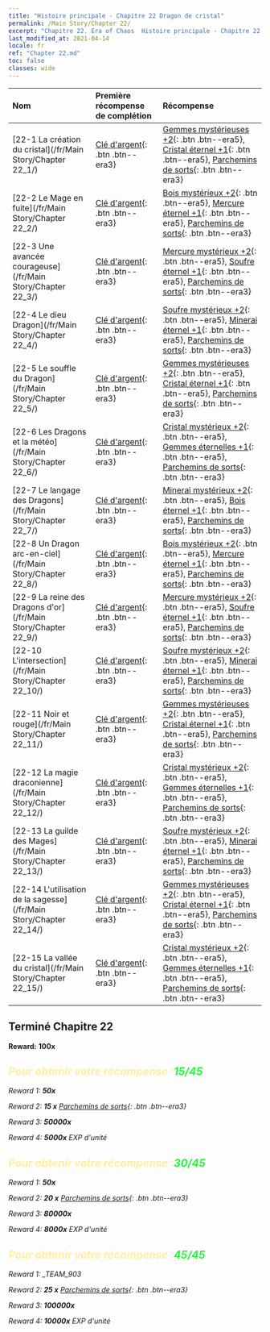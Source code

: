 ```yaml
---
title: "Histoire principale - Chapitre 22 Dragon de cristal"
permalink: /Main Story/Chapter 22/
excerpt: "Chapitre 22. Era of Chaos  Histoire principale - Chapitre 22. Dragon de cristal"
last_modified_at: 2021-04-14
locale: fr
ref: "Chapter 22.md"
toc: false
classes: wide
---
```


  | Nom |  Première récompense de complétion | Récompense |
  |:------------|:------------|:------------| 
  | [22-1 La création du cristal](/fr/Main Story/Chapter 22_1/) | [Clé d'argent](/fr/Items/con_693/){: .btn .btn--era3} | [Gemmes mystérieuses +2](/fr/Items/mat_79/){: .btn .btn--era5}, [Cristal éternel +1](/fr/Items/mat_73/){: .btn .btn--era5}, [Parchemins de sorts](/fr/Items/con_694/){: .btn .btn--era3} |
  | [22-2 Le Mage en fuite](/fr/Main Story/Chapter 22_2/) | [Clé d'argent](/fr/Items/con_693/){: .btn .btn--era3} | [Bois mystérieux +2](/fr/Items/mat_76/){: .btn .btn--era5}, [Mercure éternel +1](/fr/Items/mat_70/){: .btn .btn--era5}, [Parchemins de sorts](/fr/Items/con_694/){: .btn .btn--era3} |
  | [22-3 Une avancée courageuse](/fr/Main Story/Chapter 22_3/) | [Clé d'argent](/fr/Items/con_693/){: .btn .btn--era3} | [Mercure mystérieux +2](/fr/Items/mat_77/){: .btn .btn--era5}, [Soufre éternel +1](/fr/Items/mat_71/){: .btn .btn--era5}, [Parchemins de sorts](/fr/Items/con_694/){: .btn .btn--era3} |
  | [22-4 Le dieu Dragon](/fr/Main Story/Chapter 22_4/) | [Clé d'argent](/fr/Items/con_693/){: .btn .btn--era3} | [Soufre mystérieux +2](/fr/Items/mat_78/){: .btn .btn--era5}, [Minerai éternel +1](/fr/Items/mat_68/){: .btn .btn--era5}, [Parchemins de sorts](/fr/Items/con_694/){: .btn .btn--era3} |
  | [22-5 Le souffle du Dragon](/fr/Main Story/Chapter 22_5/) | [Clé d'argent](/fr/Items/con_693/){: .btn .btn--era3} | [Gemmes mystérieuses +2](/fr/Items/mat_79/){: .btn .btn--era5}, [Cristal éternel +1](/fr/Items/mat_73/){: .btn .btn--era5}, [Parchemins de sorts](/fr/Items/con_694/){: .btn .btn--era3} |
  | [22-6 Les Dragons et la météo](/fr/Main Story/Chapter 22_6/) | [Clé d'argent](/fr/Items/con_693/){: .btn .btn--era3} | [Cristal mystérieux +2](/fr/Items/mat_80/){: .btn .btn--era5}, [Gemmes éternelles +1](/fr/Items/mat_72/){: .btn .btn--era5}, [Parchemins de sorts](/fr/Items/con_694/){: .btn .btn--era3} |
  | [22-7 Le langage des Dragons](/fr/Main Story/Chapter 22_7/) | [Clé d'argent](/fr/Items/con_693/){: .btn .btn--era3} | [Minerai mystérieux +2](/fr/Items/mat_75/){: .btn .btn--era5}, [Bois éternel +1](/fr/Items/mat_69/){: .btn .btn--era5}, [Parchemins de sorts](/fr/Items/con_694/){: .btn .btn--era3} |
  | [22-8 Un Dragon arc-en-ciel](/fr/Main Story/Chapter 22_8/) | [Clé d'argent](/fr/Items/con_693/){: .btn .btn--era3} | [Bois mystérieux +2](/fr/Items/mat_76/){: .btn .btn--era5}, [Mercure éternel +1](/fr/Items/mat_70/){: .btn .btn--era5}, [Parchemins de sorts](/fr/Items/con_694/){: .btn .btn--era3} |
  | [22-9 La reine des Dragons d'or](/fr/Main Story/Chapter 22_9/) | [Clé d'argent](/fr/Items/con_693/){: .btn .btn--era3} | [Mercure mystérieux +2](/fr/Items/mat_77/){: .btn .btn--era5}, [Soufre éternel +1](/fr/Items/mat_71/){: .btn .btn--era5}, [Parchemins de sorts](/fr/Items/con_694/){: .btn .btn--era3} |
  | [22-10 L'intersection](/fr/Main Story/Chapter 22_10/) | [Clé d'argent](/fr/Items/con_693/){: .btn .btn--era3} | [Soufre mystérieux +2](/fr/Items/mat_78/){: .btn .btn--era5}, [Minerai éternel +1](/fr/Items/mat_68/){: .btn .btn--era5}, [Parchemins de sorts](/fr/Items/con_694/){: .btn .btn--era3} |
  | [22-11 Noir et rouge](/fr/Main Story/Chapter 22_11/) | [Clé d'argent](/fr/Items/con_693/){: .btn .btn--era3} | [Gemmes mystérieuses +2](/fr/Items/mat_79/){: .btn .btn--era5}, [Cristal éternel +1](/fr/Items/mat_73/){: .btn .btn--era5}, [Parchemins de sorts](/fr/Items/con_694/){: .btn .btn--era3} |
  | [22-12 La magie draconienne](/fr/Main Story/Chapter 22_12/) | [Clé d'argent](/fr/Items/con_693/){: .btn .btn--era3} | [Cristal mystérieux +2](/fr/Items/mat_80/){: .btn .btn--era5}, [Gemmes éternelles +1](/fr/Items/mat_72/){: .btn .btn--era5}, [Parchemins de sorts](/fr/Items/con_694/){: .btn .btn--era3} |
  | [22-13 La guilde des Mages](/fr/Main Story/Chapter 22_13/) | [Clé d'argent](/fr/Items/con_693/){: .btn .btn--era3} | [Soufre mystérieux +2](/fr/Items/mat_78/){: .btn .btn--era5}, [Minerai éternel +1](/fr/Items/mat_68/){: .btn .btn--era5}, [Parchemins de sorts](/fr/Items/con_694/){: .btn .btn--era3} |
  | [22-14 L'utilisation de la sagesse](/fr/Main Story/Chapter 22_14/) | [Clé d'argent](/fr/Items/con_693/){: .btn .btn--era3} | [Gemmes mystérieuses +2](/fr/Items/mat_79/){: .btn .btn--era5}, [Cristal éternel +1](/fr/Items/mat_73/){: .btn .btn--era5}, [Parchemins de sorts](/fr/Items/con_694/){: .btn .btn--era3} |
  | [22-15 La vallée du cristal](/fr/Main Story/Chapter 22_15/) | [Clé d'argent](/fr/Items/con_693/){: .btn .btn--era3} | [Cristal mystérieux +2](/fr/Items/mat_80/){: .btn .btn--era5}, [Gemmes éternelles +1](/fr/Items/mat_72/){: .btn .btn--era5}, [Parchemins de sorts](/fr/Items/con_694/){: .btn .btn--era3} |


## Terminé Chapitre 22

 **Reward:**  **100x** <i class="fas fa-gem"/>



## <span style="color: #ffeea0">Pour obtenir votre récompense :</span><span style="color: #27f73a">15/45</span>

 Reward 1:  **50x** <i class="fas fa-gem"/>

 Reward 2: **15 x** [Parchemins de sorts](/fr/Items/con_694/){: .btn .btn--era3}

 Reward 3:  **50000x** <i class="fas fa-coins"/>

 Reward 4:  **5000x** EXP d'unité



## <span style="color: #ffeea0">Pour obtenir votre récompense :</span><span style="color: #27f73a">30/45</span>

 Reward 1:  **50x** <i class="fas fa-gem"/>

 Reward 2: **20 x** [Parchemins de sorts](/fr/Items/con_694/){: .btn .btn--era3}

 Reward 3:  **80000x** <i class="fas fa-coins"/>

 Reward 4:  **8000x** EXP d'unité



## <span style="color: #ffeea0">Pour obtenir votre récompense :</span><span style="color: #27f73a">45/45</span>

 Reward 1: _TEAM_903

 Reward 2: **25 x** [Parchemins de sorts](/fr/Items/con_694/){: .btn .btn--era3}

 Reward 3:  **100000x** <i class="fas fa-coins"/>

 Reward 4:  **10000x** EXP d'unité

